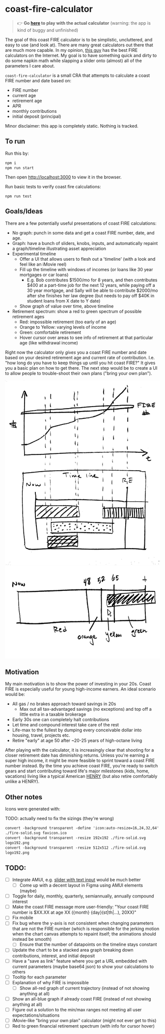 # coast-fire-calculator

> :point_right: **Go [here](https://bradybolton.github.io/coast-fire-calculator/) to play with the actual calculator** (warning: the app is kind of buggy and unfinished)

The goal of this coast FIRE calculator is to be simplistic, uncluttered, and easy to use (and look at). There are many great calculators out there that are much more capable. In my opinion, [this guy](https://walletburst.com/tools/) has the best FIRE calculators on the Internet. My goal is to have something quick and dirty to do some napkin math while slapping a slider onto (almost) all of the parameters I care about. 

`coast-fire-calculator` is a small CRA that attempts to calculate a coast FIRE number and date based on:

* FIRE number
* current age
* retirement age
* APR
* monthly contributions
* initial deposit (principal)

Minor disclaimer: this app is completely static. Nothing is tracked.

## To run

Run this by:

```
npm i
npm run start
```

Then open [http://localhost:3000](http://localhost:3000) to view it in the browser.

Run basic tests to verify coast fire calculations:

```
npm run test
```

## Goals/Ideas

There are a few potentially useful presentations of coast FIRE calculations:

* No graph: punch in some data and get a coast FIRE number, date, and age.
* Graph: have a bunch of sliders, knobs, inputs, and automatically repaint a graph/timeline illustrating asset appreciation
* Experimental timeline
    * Offer a UI that allows users to flesh out a 'timeline' (with a look and feel like an iMovie reel)
    * Fill up the timeline with windows of incomes (or loans like 30 year mortgages or car loans)
        * E.g. Bob contributes $1500/mo for 8 years, and then contributes $400 at a part-time job for the next 12 years, while paying off a 30 year mortgage, and Sally will be able to contribute $2000/mo after she finishes her law degree (but needs to pay off $40K in student loans from X date to Y date)
    * Show graph of value over time, above timeline
* Retirement spectrum: show a red to green spectrum of possible retirement ages
    * Red: impossible retirement (too early of an age)
    * Orange to Yellow: varying levels of income
    * Green: comfortable retirement
    * Hover cursor over areas to see info of retirement at that particular age (like withdrawal income)
    
Right now the calculator only *gives* you a coast FIRE number and date based on your desired retirement age and current rate of contribution. I.e. "how long do you have to keep things up until you hit coast FIRE?" It gives you a basic plan on how to get there. The next step would be to create a UI to allow people to trouble-shoot their own plans ("bring your own plan").

<img src="./docs/timeline_concept.jpg" width="536" height="600">

<img src="./docs/red_to_green_concept.jpg" width="646" height="300">

## Motivation

My main motivation is to show the power of investing in your 20s. Coast FIRE is especially useful for young high-income earners. An ideal scenario would be:

* All gas / no brakes approach toward savings in 20s
    * Max out all tax-advantaged savings (no exceptions) and top off a little extra in a taxable brokerage
* Early 30s one can completely halt contributions
* Let time and compound interest take care of the rest
* Life-max to the fullest by dumping every conceivable dollar into housing, travel, projects etc.
* Retire "early" at age 50 after ~20-25 years of high-octane living

After playing with the calculator, it is increasingly clear that shooting for a closer retirement date has diminishing returns. Unless you're earning a super high income, it might be more feasible to sprint toward a coast FIRE number instead. By the time you achieve coast FIRE, you're ready to switch gears and start contributing toward life's major milestones (kids, home, vacations) living like a typical American [HENRY](https://www.investopedia.com/terms/h/high-earners-not-yet-rich-henrys.asp#:~:text=High%20Earners%2C%20Not%20Rich%20Yet%20(HENRYs)%20is%20a%20term,enough%20to%20be%20considered%20rich.) (but also retire comfortably unlike a HENRY).

## Other notes

Icons were generated with:

TODO: actually need to fix the sizings (they're wrong)

```
convert -background transparent -define 'icon:auto-resize=16,24,32,64' ./fire-solid.svg favicon.ico
convert -background transparent -resize 192x192 ./fire-solid.svg logo192.png
convert -background transparent -resize 512x512 ./fire-solid.svg logo192.png
```

## TODO:
- [ ] Integrate AMUI, e.g. [slider with text input](https://mui.com/material-ui/react-slider/#slider-with-input-field) would be much better
    - [ ] Come up with a decent layout in Figma using AMUI elements (maybe)
- [ ] Toggle for daily, monthly, quarterly, semiannually, annually compound interest
- [ ] Make the coast FIRE message more user-friendly: "Your coast FIRE number is $XX.XX at age XX ({month} {day}(st|th|...), 20XX)"
- [ ] Fix mobile
- [ ] Fix bug where the y-axis is not consistent when changing parameters that are not the FIRE number (which is responsible for the jerking motion when the chart canvas attempts to repaint itself; the animations should instead be smooth)
    - [ ] Ensure that the number of datapoints on the timeline stays constant
- [ ] Update the chart to be a stacked area graph breaking down contributions, interest, and initial deposit
- [ ] Have a "save as link" feature where you get a URL embedded with current parameters (maybe base64 json) to show your calculations to others
- [ ] Tooltip for each parameter
- [ ] Explanation of why FIRE is impossible
    - [ ] Show all-red graph of current trajectory (instead of not showing anything at all)
- [ ] Show an all-blue graph if already coast FIRE (instead of not showing anything at all)
- [ ] Figure out a solution to the min/max ranges not meeting all user expectations/situations
- [ ] iMovie-like "bring your own plan" calculator (might not ever get to this)
- [ ] Red to green financial retirement spectrum (with info for cursor hover)
